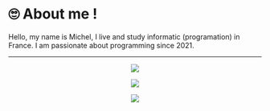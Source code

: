 # 🙄 About me !
Hello, my name is Michel, I live and study informatic (programation) in France. I am passionate about programming since 2021.

---

<p align="center">
  <img src="https://skillicons.dev/icons?i=html,css,javascript&perline=3" />
</p>
<p align="center">
  <img src="https://skillicons.dev/icons?i=figma,github,git&perline=3" />
</p>
<p align="center">
  <img src="https://skillicons.dev/icons?i=react,python,canva&perline=3" />
</p>

